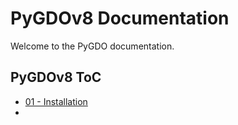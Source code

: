 # PyGDOv8 Documentation

Welcome to the PyGDO documentation.

## PyGDOv8 ToC

- [01 - Installation](./01_INSTALLATION.md)
- 
